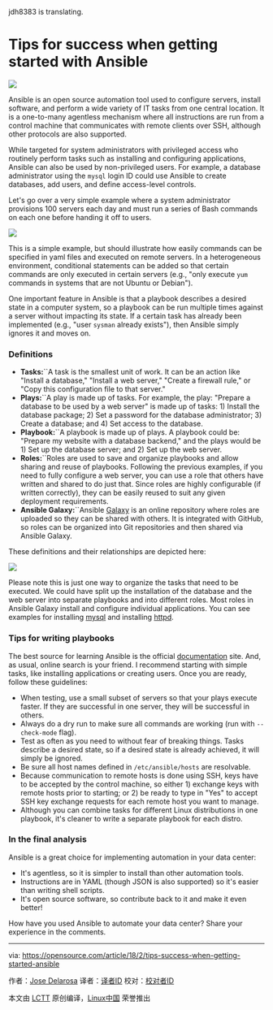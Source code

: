 jdh8383 is translating.

Tips for success when getting started with Ansible
======

![](https://opensource.com/sites/default/files/styles/image-full-size/public/lead-images/bus-big-data.png?itok=L34b2exg)

Ansible is an open source automation tool used to configure servers, install software, and perform a wide variety of IT tasks from one central location. It is a one-to-many agentless mechanism where all instructions are run from a control machine that communicates with remote clients over SSH, although other protocols are also supported.

While targeted for system administrators with privileged access who routinely perform tasks such as installing and configuring applications, Ansible can also be used by non-privileged users. For example, a database administrator using the `mysql` login ID could use Ansible to create databases, add users, and define access-level controls.

Let's go over a very simple example where a system administrator provisions 100 servers each day and must run a series of Bash commands on each one before handing it off to users.

![](https://opensource.com/sites/default/files/u128651/mapping-bash-commands-to-ansible.png)

This is a simple example, but should illustrate how easily commands can be specified in yaml files and executed on remote servers. In a heterogeneous environment, conditional statements can be added so that certain commands are only executed in certain servers (e.g., "only execute `yum` commands in systems that are not Ubuntu or Debian").

One important feature in Ansible is that a playbook describes a desired state in a computer system, so a playbook can be run multiple times against a server without impacting its state. If a certain task has already been implemented (e.g., "user `sysman` already exists"), then Ansible simply ignores it and moves on.

### Definitions

  * **Tasks:**``A task is the smallest unit of work. It can be an action like "Install a database," "Install a web server," "Create a firewall rule," or "Copy this configuration file to that server."
  * **Plays:**``A play is made up of tasks. For example, the play: "Prepare a database to be used by a web server" is made up of tasks: 1) Install the database package; 2) Set a password for the database administrator; 3) Create a database; and 4) Set access to the database.
  * **Playbook:**``A playbook is made up of plays. A playbook could be: "Prepare my website with a database backend," and the plays would be 1) Set up the database server; and 2) Set up the web server.
  * **Roles:**``Roles are used to save and organize playbooks and allow sharing and reuse of playbooks. Following the previous examples, if you need to fully configure a web server, you can use a role that others have written and shared to do just that. Since roles are highly configurable (if written correctly), they can be easily reused to suit any given deployment requirements.
  * **Ansible Galaxy:**``Ansible [Galaxy][1] is an online repository where roles are uploaded so they can be shared with others. It is integrated with GitHub, so roles can be organized into Git repositories and then shared via Ansible Galaxy.



These definitions and their relationships are depicted here:

![](https://opensource.com/sites/default/files/u128651/ansible-definitions.png)

Please note this is just one way to organize the tasks that need to be executed. We could have split up the installation of the database and the web server into separate playbooks and into different roles. Most roles in Ansible Galaxy install and configure individual applications. You can see examples for installing [mysql][2] and installing [httpd][3].

### Tips for writing playbooks

The best source for learning Ansible is the official [documentation][4] site. And, as usual, online search is your friend. I recommend starting with simple tasks, like installing applications or creating users. Once you are ready, follow these guidelines:

  * When testing, use a small subset of servers so that your plays execute faster. If they are successful in one server, they will be successful in others.
  * Always do a dry run to make sure all commands are working (run with `--check-mode` flag).
  * Test as often as you need to without fear of breaking things. Tasks describe a desired state, so if a desired state is already achieved, it will simply be ignored.
  * Be sure all host names defined in `/etc/ansible/hosts` are resolvable.
  * Because communication to remote hosts is done using SSH, keys have to be accepted by the control machine, so either 1) exchange keys with remote hosts prior to starting; or 2) be ready to type in "Yes" to accept SSH key exchange requests for each remote host you want to manage.
  * Although you can combine tasks for different Linux distributions in one playbook, it's cleaner to write a separate playbook for each distro.



### In the final analysis

Ansible is a great choice for implementing automation in your data center:

  * It's agentless, so it is simpler to install than other automation tools.
  * Instructions are in YAML (though JSON is also supported) so it's easier than writing shell scripts.
  * It's open source software, so contribute back to it and make it even better!



How have you used Ansible to automate your data center? Share your experience in the comments.

--------------------------------------------------------------------------------

via: https://opensource.com/article/18/2/tips-success-when-getting-started-ansible

作者：[Jose Delarosa][a]
译者：[译者ID](https://github.com/译者ID)
校对：[校对者ID](https://github.com/校对者ID)

本文由 [LCTT](https://github.com/LCTT/TranslateProject) 原创编译，[Linux中国](https://linux.cn/) 荣誉推出

[a]:https://opensource.com/users/jdelaros1
[1]:https://galaxy.ansible.com/
[2]:https://galaxy.ansible.com/bennojoy/mysql/
[3]:https://galaxy.ansible.com/xcezx/httpd/
[4]:http://docs.ansible.com/
